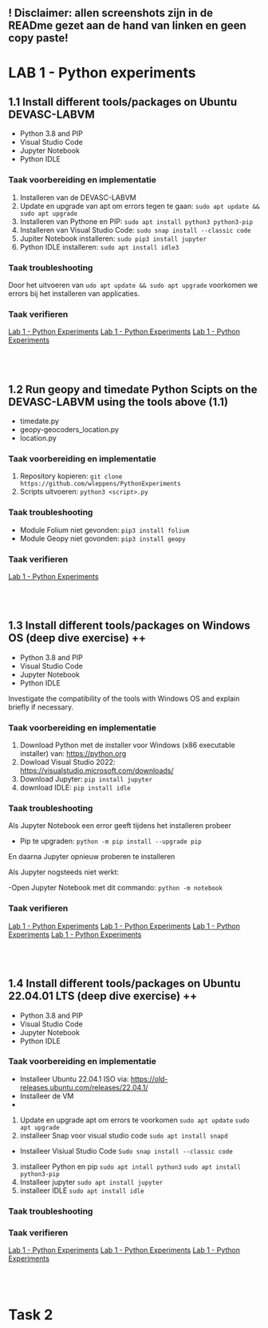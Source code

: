 ## ! Disclaimer: allen screenshots zijn in de READme gezet aan de hand van linken en geen copy paste!

# LAB 1 - Python experiments

## 1.1 Install different tools/packages on Ubuntu DEVASC-LABVM
- Python 3.8 and PIP
- Visual Studio Code
- Jupyter Notebook
- Python IDLE

### Taak voorbereiding en implementatie

1. Installeren van de DEVASC-LABVM
2. Update en upgrade van apt om errors tegen te gaan: `sudo apt update && sudo apt upgrade`
3. Installeren van Pythone en PIP: `sudo apt install python3 python3-pip`
4. Installeren van Visual Studio Code: `sudo snap install --classic code`
5. Jupiter Notebook installeren: `sudo pip3 install jupyter`
6. Python IDLE installeren: `sudo apt install idle3`

### Taak troubleshooting

Door het uitvoeren van `udo apt update && sudo apt upgrade` voorkomen we errors bij het installeren van applicaties.

### Taak verifieren 

[Lab 1 - Python Experiments](https://github.com/JorenHen/Devasc_Skills_JH/blob/master/Lab%201%20-%20Python%20Experiments/LAB%201%20-%20Task%20Verification%201.png)
[Lab 1 - Python Experiments](https://github.com/JorenHen/Devasc_Skills_JH/blob/master/Lab%201%20-%20Python%20Experiments/LAB%201%20-%20Task%20Verification%202.png)
[Lab 1 - Python Experiments](https://github.com/JorenHen/Devasc_Skills_JH/blob/master/Lab%201%20-%20Python%20Experiments/LAB%201%20-%20Task%20Verification%203.png)


<br></br>


## 1.2 Run geopy and timedate Python Scipts on the DEVASC-LABVM using the tools above (1.1)

- timedate.py
- geopy-geocoders_location.py
- location.py

### Taak voorbereiding en implementatie

1. Repository kopieren: `git clone https://github.com/wleppens/PythonExperiments`
2. Scripts uitvoeren: `python3 <script>.py`

### Taak troubleshooting

- Module Folium niet gevonden: `pip3 install folium`
- Module Geopy niet govonden: `pip3 install geopy`

### Taak verifieren

[Lab 1 - Python Experiments](https://github.com/JorenHen/Devasc_Skills_JH/blob/master/Lab%201%20-%20Python%20Experiments/LAB%201%20-%20Task%20Verification%204.png)


<br></br>


## 1.3 Install different tools/packages on Windows OS (deep dive exercise) ++

- Python 3.8 and PIP
- Visual Studio Code
- Jupyter Notebook
- Python IDLE

Investigate the compatibility of the tools with Windows OS and explain briefly if necessary.

### Taak voorbereiding en implementatie

1. Download Python met de installer voor Windows (x86 executable installer) van: https://python.org
2. Dowload Visual Studio 2022: https://visualstudio.microsoft.com/downloads/
3. Download Jupyter: `pip install jupyter`
4. download IDLE: `pip install idle`

### Taak troubleshooting

Als Jupyter Notebook een error geeft tijdens het installeren probeer

- Pip te upgraden: `python -m pip install --upgrade pip`

En daarna Jupyter opnieuw proberen te installeren 

Als Jupyter nogsteeds niet werkt:

-Open Jupyter Notebook met dit commando: `python -m notebook`

### Taak verifieren

[Lab 1 - Python Experiments](https://github.com/JorenHen/Devasc_Skills_JH/blob/master/Lab%201%20-%20Python%20Experiments/LAB%201%20-%20Task%20Verification%205.png)
[Lab 1 - Python Experiments](https://github.com/JorenHen/Devasc_Skills_JH/blob/master/Lab%201%20-%20Python%20Experiments/LAB%201%20-%20Task%20Verification%206.png)
[Lab 1 - Python Experiments](https://github.com/JorenHen/Devasc_Skills_JH/blob/master/Lab%201%20-%20Python%20Experiments/LAB%201%20-%20Task%20Verification%207.png)
[Lab 1 - Python Experiments](https://github.com/JorenHen/Devasc_Skills_JH/blob/master/Lab%201%20-%20Python%20Experiments/LAB%201%20-%20Task%20Verification%208.png)


<br></br>


## 1.4 Install different tools/packages on Ubuntu 22.04.01 LTS (deep dive exercise) ++

- Python 3.8 and PIP
- Visual Studio Code
- Jupyter Notebook
- Python IDLE

### Taak voorbereiding en implementatie

- Installeer Ubuntu 22.04.1 ISO via: https://old-releases.ubuntu.com/releases/22.04.1/
- Installeer de VM
- 
1. Update en upgrade apt om errors te voorkomen `sudo apt update` `sudo apt upgrade`
2. installeer Snap voor visual studio code `sudo apt install snapd` 
- Installeer Visiual Studio Code `Sudo snap install --classic code`
3. installeer Python en pip `sudo apt intall python3` `sudo apt install python3-pip`
4. Installeer jupyter `sudo apt install jupyter`
5. installeer IDLE `sudo apt install idle`

### Taak troubleshooting

### Taak verifieren

[Lab 1 - Python Experiments](https://github.com/JorenHen/Devasc_Skills_JH/blob/master/Lab%201%20-%20Python%20Experiments/LAB%201%20-%20Task%20Verification%209.png)
[Lab 1 - Python Experiments](https://github.com/JorenHen/Devasc_Skills_JH/blob/master/Lab%201%20-%20Python%20Experiments/LAB%201%20-%20Task%20Verification%2010.png)
[Lab 1 - Python Experiments](https://github.com/JorenHen/Devasc_Skills_JH/blob/master/Lab%201%20-%20Python%20Experiments/LAB%201%20-%20Task%20Verification%2011.png)


<br></br>


# Task 2

